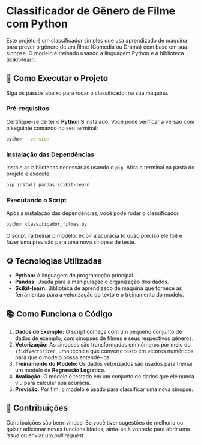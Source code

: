 # Classificador de Gênero de Filme com Python

Este projeto é um classificador simples que usa aprendizado de máquina para prever o gênero de um filme (Comédia ou Drama) com base em sua sinopse. O modelo é treinado usando a linguagem Python e a biblioteca Scikit-learn.

## 🚀 Como Executar o Projeto

Siga os passos abaixo para rodar o classificador na sua máquina.

### Pré-requisitos

Certifique-se de ter o **Python 3** instalado. Você pode verificar a versão com o seguinte comando no seu terminal:

```bash
python --version
````

### Instalação das Dependências

Instale as bibliotecas necessárias usando o `pip`. Abra o terminal na pasta do projeto e execute:

```bash
pip install pandas scikit-learn
```

### Executando o Script

Após a instalação das dependências, você pode rodar o classificador.

```bash
python classificador_filmes.py
```

O script irá treinar o modelo, exibir a acurácia (o quão preciso ele foi) e fazer uma previsão para uma nova sinopse de teste.

## ⚙️ Tecnologias Utilizadas

  * **Python:** A linguagem de programação principal.
  * **Pandas:** Usada para a manipulação e organização dos dados.
  * **Scikit-learn:** Biblioteca de aprendizado de máquina que fornece as ferramentas para a vetorização do texto e o treinamento do modelo.

## 📚 Como Funciona o Código

1.  **Dados de Exemplo:** O script começa com um pequeno conjunto de dados de exemplo, com sinopses de filmes e seus respectivos gêneros.
2.  **Vetorização:** As sinopses são transformadas em números por meio do `TfidfVectorizer`, uma técnica que converte texto em vetores numéricos para que o modelo possa entendê-los.
3.  **Treinamento do Modelo:** Os dados vetorizados são usados para treinar um modelo de **Regressão Logística**.
4.  **Avaliação:** O modelo é testado em um conjunto de dados que ele nunca viu para calcular sua acurácia.
5.  **Previsão:** Por fim, o modelo é usado para classificar uma nova sinopse.

## 🤝 Contribuições

Contribuições são bem-vindas\! Se você tiver sugestões de melhoria ou quiser adicionar novas funcionalidades, sinta-se à vontade para abrir uma *issue* ou enviar um *pull request*.

